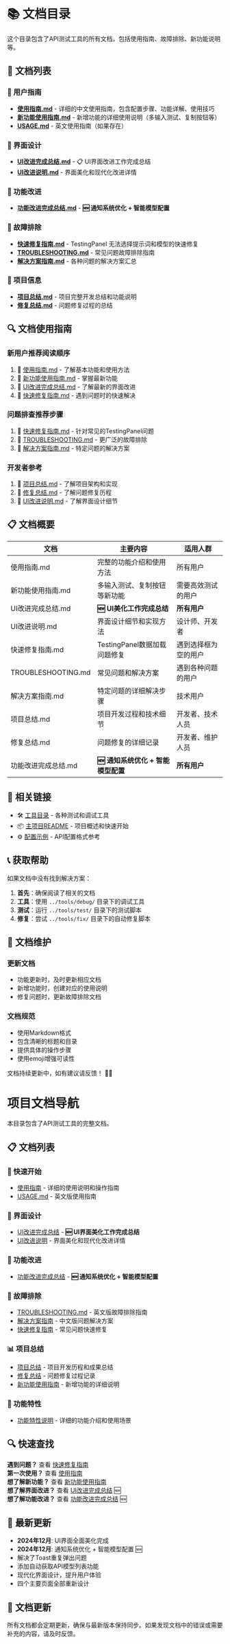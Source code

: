 # 📚 文档目录

这个目录包含了API测试工具的所有文档，包括使用指南、故障排除、新功能说明等。

## 📁 文档列表

### 📖 用户指南
- **[使用指南.md](./使用指南.md)** - 详细的中文使用指南，包含配置步骤、功能详解、使用技巧
- **[新功能使用指南.md](./新功能使用指南.md)** - 新增功能的详细使用说明（多输入测试、复制按钮等）
- **[USAGE.md](./USAGE.md)** - 英文使用指南（如果存在）

### 🎨 界面设计
- **[UI改进完成总结.md](./UI改进完成总结.md)** - 📋 UI界面改进工作完成总结
- **[UI改进说明.md](./UI改进说明.md)** - 界面美化和现代化改进详情

### 🚀 功能改进
- **[功能改进完成总结.md](./功能改进完成总结.md)** - **🆕 通知系统优化 + 智能模型配置**

### 🔧 故障排除
- **[快速修复指南.md](./快速修复指南.md)** - TestingPanel 无法选择提示词和模型的快速修复
- **[TROUBLESHOOTING.md](./TROUBLESHOOTING.md)** - 常见问题故障排除指南
- **[解决方案指南.md](./解决方案指南.md)** - 各种问题的解决方案汇总

### 📝 项目信息
- **[项目总结.md](./项目总结.md)** - 项目完整开发总结和功能说明
- **[修复总结.md](./修复总结.md)** - 问题修复过程的总结

## 🔍 文档使用指南

### 新用户推荐阅读顺序
1. 📖 [使用指南.md](./使用指南.md) - 了解基本功能和使用方法
2. 🚀 [新功能使用指南.md](./新功能使用指南.md) - 掌握最新功能
3. 🎨 [UI改进完成总结.md](./UI改进完成总结.md) - 了解最新的界面改进
4. 🔧 [快速修复指南.md](./快速修复指南.md) - 遇到问题时的快速解决

### 问题排查推荐步骤
1. 🔧 [快速修复指南.md](./快速修复指南.md) - 针对常见的TestingPanel问题
2. 🐛 [TROUBLESHOOTING.md](./TROUBLESHOOTING.md) - 更广泛的故障排除
3. 📝 [解决方案指南.md](./解决方案指南.md) - 特定问题的解决方案

### 开发者参考
1. 📝 [项目总结.md](./项目总结.md) - 了解项目架构和实现
2. 📝 [修复总结.md](./修复总结.md) - 了解问题修复历程
3. 🎨 [UI改进说明.md](./UI改进说明.md) - 了解界面设计细节

## 📋 文档概要

| 文档 | 主要内容 | 适用人群 |
|------|----------|----------|
| 使用指南.md | 完整的功能介绍和使用方法 | 所有用户 |
| 新功能使用指南.md | 多输入测试、复制按钮等新功能 | 需要高效测试的用户 |
| UI改进完成总结.md | **🆕 UI美化工作完成总结** | **所有用户** |
| UI改进说明.md | 界面设计细节和实现方法 | 设计师、开发者 |
| 快速修复指南.md | TestingPanel数据加载问题修复 | 遇到选择框为空的用户 |
| TROUBLESHOOTING.md | 常见问题和解决方案 | 遇到各种问题的用户 |
| 解决方案指南.md | 特定问题的详细解决步骤 | 技术用户 |
| 项目总结.md | 项目开发过程和技术细节 | 开发者、技术人员 |
| 修复总结.md | 问题修复的详细记录 | 开发者、维护人员 |
| 功能改进完成总结.md | **🆕 通知系统优化 + 智能模型配置** | **所有用户** |

## 🔗 相关链接

- 🛠️ [工具目录](../tools/) - 各种测试和调试工具
- 📦 [主项目README](../README.md) - 项目概述和快速开始
- ⚙️ [配置示例](../tools/example-config.json) - API配置格式参考

## 📞 获取帮助

如果文档中没有找到解决方案：

1. **首先**：确保阅读了相关的文档
2. **工具**：使用 `../tools/debug/` 目录下的调试工具
3. **测试**：运行 `../tools/test/` 目录下的测试脚本
4. **修复**：尝试 `../tools/fix/` 目录下的自动修复脚本

## 📝 文档维护

### 更新文档
- 功能更新时，及时更新相应文档
- 新增功能时，创建对应的使用说明
- 修复问题时，更新故障排除文档

### 文档规范
- 使用Markdown格式
- 包含清晰的标题和目录
- 提供具体的操作步骤
- 使用emoji增强可读性

文档持续更新中，如有建议请反馈！ 📝✨

# 项目文档导航

本目录包含了API测试工具的完整文档。

## 📋 文档列表

### 🚀 快速开始
- [使用指南](./使用指南.md) - 详细的使用说明和操作指南
- [USAGE.md](./USAGE.md) - 英文版使用指南

### 🎨 界面设计
- [UI改进完成总结](./UI改进完成总结.md) - **🆕 UI界面美化工作完成总结**
- [UI改进说明](./UI改进说明.md) - 界面美化和现代化改进详情

### 🚀 功能改进
- [功能改进完成总结](./功能改进完成总结.md) - **🆕 通知系统优化 + 智能模型配置**

### 🔧 故障排除
- [TROUBLESHOOTING.md](./TROUBLESHOOTING.md) - 英文版故障排除指南
- [解决方案指南](./解决方案指南.md) - 中文版问题解决方案
- [快速修复指南](./快速修复指南.md) - 常见问题快速修复

### 📊 项目总结
- [项目总结](./项目总结.md) - 项目开发历程和成果总结
- [修复总结](./修复总结.md) - 问题修复过程记录
- [新功能使用指南](./新功能使用指南.md) - 新增功能的详细说明

### 🎯 功能特性
- [功能特性说明](./功能特性说明.md) - 详细的功能介绍和使用场景

## 🔍 快速查找

**遇到问题？** 查看 [快速修复指南](./快速修复指南.md)  
**第一次使用？** 查看 [使用指南](./使用指南.md)  
**想了解新功能？** 查看 [新功能使用指南](./新功能使用指南.md)  
**想了解界面改进？** 查看 [UI改进完成总结](./UI改进完成总结.md) 🆕  
**想了解功能改进？** 查看 [功能改进完成总结](./功能改进完成总结.md) 🆕  

## 🎉 最新更新

- **2024年12月**: UI界面全面美化完成
- **2024年12月**: 通知系统优化 + 智能模型配置 🆕
- 解决了Toast重复弹出问题
- 添加自动获取API模型列表功能
- 现代化界面设计，提升用户体验
- 四个主要页面全部重新设计

## 📝 文档更新

所有文档都会定期更新，确保与最新版本保持同步。如果发现文档中的错误或需要补充的内容，请及时反馈。